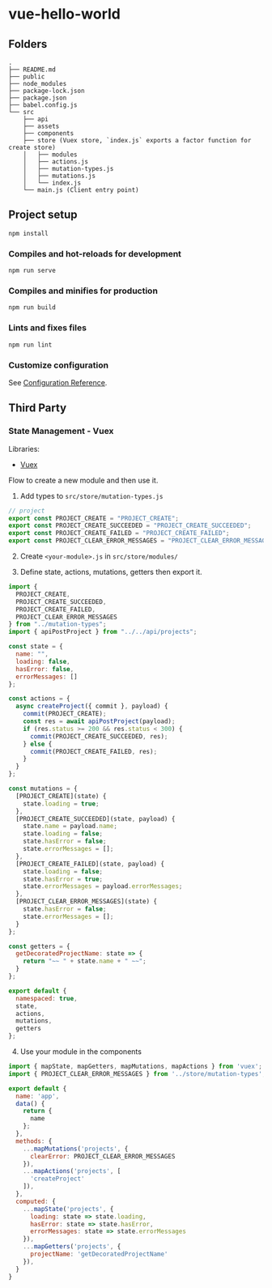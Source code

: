 # vue-hello-world

## Folders
```
.
├── README.md
├── public
├── node_modules
├── package-lock.json
├── package.json
├── babel.config.js
└── src
    ├── api
    ├── assets
    ├── components
    ├── store (Vuex store, `index.js` exports a factor function for create store)
    │   ├── modules
    │   ├── actions.js
    │   ├── mutation-types.js
    │   ├── mutations.js
    │   └── index.js
    └── main.js (Client entry point)
```

## Project setup
```
npm install
```

### Compiles and hot-reloads for development
```
npm run serve
```

### Compiles and minifies for production
```
npm run build
```

### Lints and fixes files
```
npm run lint
```

### Customize configuration
See [Configuration Reference](https://cli.vuejs.org/config/).


## Third Party

### State Management - Vuex

Libraries:

* [Vuex](https://vuex.vuejs.org/)

Flow to create a new module and then use it.

1. Add types to `src/store/mutation-types.js`

```javaScript
// project
export const PROJECT_CREATE = "PROJECT_CREATE";
export const PROJECT_CREATE_SUCCEEDED = "PROJECT_CREATE_SUCCEEDED";
export const PROJECT_CREATE_FAILED = "PROJECT_CREATE_FAILED";
export const PROJECT_CLEAR_ERROR_MESSAGES = "PROJECT_CLEAR_ERROR_MESSAGES";
```

2. Create `<your-module>.js` in `src/store/modules/`

3. Define state, actions, mutations, getters then export it.

```javaScript
import {
  PROJECT_CREATE,
  PROJECT_CREATE_SUCCEEDED,
  PROJECT_CREATE_FAILED,
  PROJECT_CLEAR_ERROR_MESSAGES
} from "../mutation-types";
import { apiPostProject } from "../../api/projects";

const state = {
  name: "",
  loading: false,
  hasError: false,
  errorMessages: []
};

const actions = {
  async createProject({ commit }, payload) {
    commit(PROJECT_CREATE);
    const res = await apiPostProject(payload);
    if (res.status >= 200 && res.status < 300) {
      commit(PROJECT_CREATE_SUCCEEDED, res);
    } else {
      commit(PROJECT_CREATE_FAILED, res);
    }
  }
};

const mutations = {
  [PROJECT_CREATE](state) {
    state.loading = true;
  },
  [PROJECT_CREATE_SUCCEEDED](state, payload) {
    state.name = payload.name;
    state.loading = false;
    state.hasError = false;
    state.errorMessages = [];
  },
  [PROJECT_CREATE_FAILED](state, payload) {
    state.loading = false;
    state.hasError = true;
    state.errorMessages = payload.errorMessages;
  },
  [PROJECT_CLEAR_ERROR_MESSAGES](state) {
    state.hasError = false;
    state.errorMessages = [];
  }
};

const getters = {
  getDecoratedProjectName: state => {
    return "~~ " + state.name + " ~~";
  }
};

export default {
  namespaced: true,
  state,
  actions,
  mutations,
  getters
};

```

4. Use your module in the components

```javaScript
import { mapState, mapGetters, mapMutations, mapActions } from 'vuex';
import { PROJECT_CLEAR_ERROR_MESSAGES } from '../store/mutation-types';

export default {
  name: 'app',
  data() {
    return {
      name
    };
  },
  methods: {
    ...mapMutations('projects', {
      clearError: PROJECT_CLEAR_ERROR_MESSAGES
    }),
    ...mapActions('projects', [
      'createProject'
    ]),
  },
  computed: {
    ...mapState('projects', {
      loading: state => state.loading,
      hasError: state => state.hasError,
      errorMessages: state => state.errorMessages
    }),
    ...mapGetters('projects', {
      projectName: 'getDecoratedProjectName'
    }),
  } 
}
```

